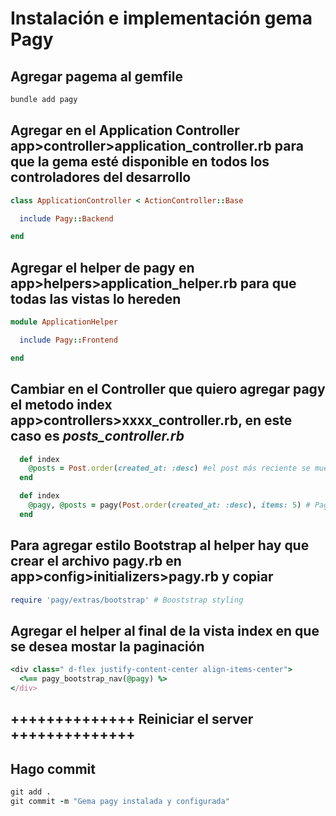 # Instalación e implementación gema Pagy

## Agregar pagema al gemfile

```ruby
bundle add pagy
```

## Agregar en el Application Controller app>controller>application_controller.rb para que la gema esté disponible en todos los controladores del desarrollo

```ruby
class ApplicationController < ActionController::Base

  include Pagy::Backend

end
```

## Agregar el helper de pagy en app>helpers>application_helper.rb para que todas las vistas lo hereden

```ruby
module ApplicationHelper

  include Pagy::Frontend

end
```

## Cambiar en el Controller que quiero agregar pagy el metodo index app>controllers>xxxx_controller.rb, en este caso es _posts_controller.rb_


```ruby
  def index
    @posts = Post.order(created_at: :desc) #el post más reciente se muestra primero
  end
```

```ruby
  def index
    @pagy, @posts = pagy(Post.order(created_at: :desc), items: 5) # Paginación
  end
```

## Para agregar estilo Bootstrap al helper hay que crear el archivo pagy.rb en app>config>initializers>pagy.rb y copiar

```ruby
require 'pagy/extras/bootstrap' # Booststrap styling
```

## Agregar el helper al final de la vista index en que se desea mostar la paginación

```ruby
<div class=" d-flex justify-content-center align-items-center">
  <%== pagy_bootstrap_nav(@pagy) %>
</div>
```

## ++++++++++++++ Reiniciar el server ++++++++++++++ 

## Hago commit

```ruby
git add .
git commit -m "Gema pagy instalada y configurada"
```

